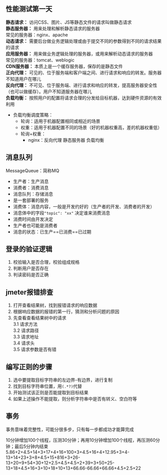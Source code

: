 ## 性能测试第一天

**静态请求：** 访问CSS、图片、JS等静态文件的请求叫做静态请求  
**静态服务器：** 用来处理和解析静态请求的服务器  
常见的服务器：nginx、apache  
**动态请求：** 需要后台做业务逻辑处理或由于提交不同的参数得到不同的请求结果的请求  
**应用服务器：** 用来做业务逻辑处理的服务器，或用来解析动态请求的服务器  
常见的服务器：tomcat、weblogic  
**CDN服务器：** 本质上是一个缓存服务器，保存的是静态文件  
**正向代理：** 可见的、位于服务端和客户端之间、进行请求和响应的转发。服务器不知道用户在哪儿  
**反向代理：** 不可见、位于服务端、进行请求和响应的转发，提高服务器安全性（也可以做缓存）。用户不知道服务器在哪儿  
**负载均衡：** 按照用户的配置将请求合理的分发给目标机器，达到硬件资源的有效利用

- 负载均衡调度策略：
    - 轮询：适用于机器配置相同或相近的场景
    - 权重：适用于机器配置不同的场景（好的机器权重高，差的机器权重低）
    - 轮询+权重：
        - nginx：反向代理 静态服务器 负载均衡

## 消息队列

MessageQueue：简称MQ

- 生产者：生产消息
- 消费者：消费消息
- 消息队列：存储消息
- 是一套部署的服务
- 消费体：消息内容，一般是开发约好的（生产者的开发、消费者的开发）
- 消息体中的字段`"topic": "xx"` 决定谁来消费消息
- 消费时间由开发决定
- 生产者也可能是消费者
- 消息的状态：已生产==已消费==已过期

## 登录的验证逻辑

1. 校验输入是否合理，校验组成规格
2. 判断用户是否存在
3. 判读密码是否正确

## jmeter报错排查

1. 打开查看结果树，找到报错请求的响应数据
2. 根据响应数据的报错的第一行，猜测和分析问题的原因
3. 先查看查看结果树中的请求  
   3.1 请求方法  
   3.2 请求路径  
   3.3 请求地址  
   3.4 请求头  
   3.5 请求参数是否有错

## 编写正则的步骤

1. 选中要提取目标字符串的左边界-有边界，进行复制
2. 找到目标字符串位置，用`(.*?)`代替
3. 开始测试该正则是否能提取到目标结果
4. 如果上述操作不能提取，则分析字符串中是否有转义、空白符等

## 事务

事务意味着完整性，可能分很多步，只有每一步都成功才能算完成

10分钟增加100个线程，压测30分钟；再用10分钟增加100个线程，再压测60分钟；最后5分钟内结束
5.86+2+4.5+14+3+17+4+16+100+3+4.5+16+4+12.95+3+4-13+14+23+3+8+4.5+15+816+3+26-13+20+9+54+30+12+2.5+4.5+4.5+2+39+3+50+25-13+18+4.5+16+3+10+18+10+13+66.66-66.66+66.66+4.5+2.5+22